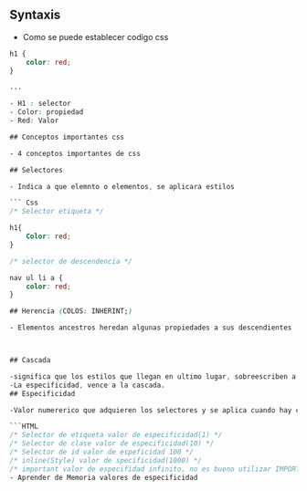 ## Syntaxis 
- Como se puede establecer codigo css

```css
h1 {
    color: red;
}

...

- H1 : selector
- Color: propiedad
- Red: Valor

## Conceptos importantes css

- 4 conceptos importantes de css

## Selectores

- Indica a que elemnto o elementos, se aplicara estilos

``` Css
/* Selector etiqueta */

h1{ 
    Color: red;
}

/* selector de descendencia */

nav ul li a {
    color: red;
}

## Herencia (COLOS: INHERINT;)

- Elementos ancestros heredan algunas propiedades a sus descendientes



## Cascada

-significa que los estilos que llegan en ultimo lugar, sobreescriben a los de antes
-La especificidad, vence a la cascada.
## Especificidad

-Valor numererico que adquieren los selectores y se aplica cuando hay conflictos 

```HTML
/* Selector de etiqueta valor de especificidad(1) */
/* Selector de clase valor de especificidad(10) */
/* Selector de id valor de espeficidad 100 */
/* inline(Style) valor de specificidad(1000) */
/* important valor de especifidad infinito, no es bueno utilizar IMPORTANT, debido a que demuestra que tienes un conflicto*/
- Aprender de Memoria valores de especificidad
